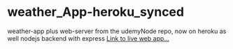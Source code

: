 # weather_App-heroku_synced
weather-app plus web-server from the udemyNode repo, now on heroku as well
nodejs backend with express
[Link to live web app...](https://jim-weather-app.herokuapp.com/)
